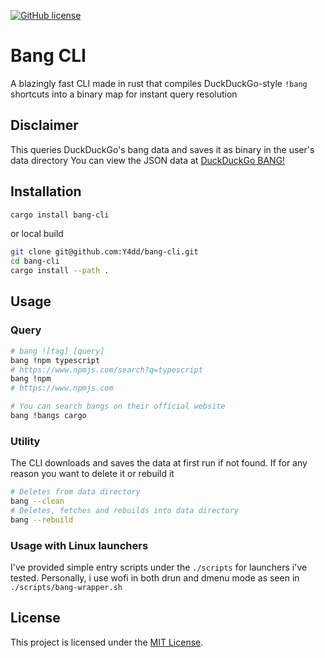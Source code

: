 <!-- badges: start -->

[![GitHub license](https://img.shields.io/github/license/Y4dd/bang-cli)](https://github.com/Y4dd/bang-cli/blob/master/LICENSE)

<!-- badges: end -->

# Bang CLI

A blazingly fast CLI made in rust that compiles DuckDuckGo-style `!bang` shortcuts into a binary map for instant query resolution

## Disclaimer

This queries DuckDuckGo's bang data and saves it as binary in the user's data directory
You can view the JSON data at [DuckDuckGo BANG!](https://duckduckgo.com/bang.js)

## Installation

```bash
cargo install bang-cli
```

or local build

```bash
git clone git@github.com:Y4dd/bang-cli.git
cd bang-cli
cargo install --path .
```

## Usage

### Query

```bash
# bang ![tag] [query]
bang !npm typescript
# https://www.npmjs.com/search?q=typescript
bang !npm
# https://www.npmjs.com

# You can search bangs on their official website
bang !bangs cargo
```

### Utility

The CLI downloads and saves the data at first run if not found.
If for any reason you want to delete it or rebuild it

```bash
# Deletes from data directory
bang --clean
# Deletes, fetches and rebuilds into data directory
bang --rebuild
```

### Usage with Linux launchers

I've provided simple entry scripts under the `./scripts` for launchers i've tested.
Personally, i use wofi in both drun and dmenu mode as seen in `./scripts/bang-wrapper.sh`

## License

This project is licensed under the [MIT License](./LICENSE).
